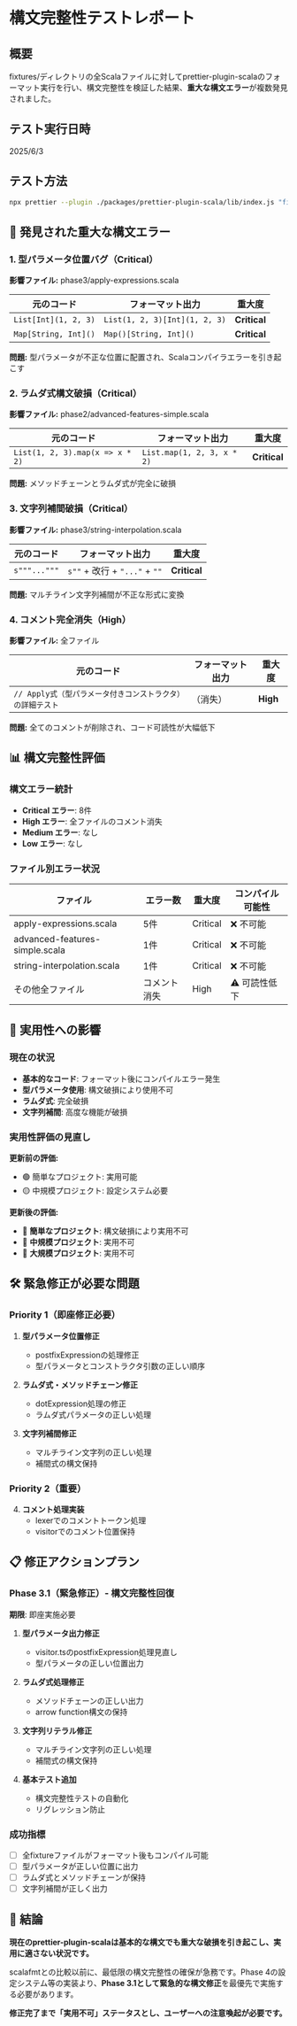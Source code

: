 # 構文完整性テストレポート

## 概要

fixtures/ディレクトリの全Scalaファイルに対してprettier-plugin-scalaのフォーマット実行を行い、構文完整性を検証した結果、**重大な構文エラー**が複数発見されました。

## テスト実行日時
2025/6/3

## テスト方法
```bash
npx prettier --plugin ./packages/prettier-plugin-scala/lib/index.js "fixtures/**/*.scala"
```

## 🔴 発見された重大な構文エラー

### 1. 型パラメータ位置バグ（Critical）

**影響ファイル:** phase3/apply-expressions.scala

| 元のコード | フォーマット出力 | 重大度 |
|------------|------------------|--------|
| `List[Int](1, 2, 3)` | `List(1, 2, 3)[Int](1, 2, 3)` | **Critical** |
| `Map[String, Int]()` | `Map()[String, Int]()` | **Critical** |

**問題:** 型パラメータが不正な位置に配置され、Scalaコンパイラエラーを引き起こす

### 2. ラムダ式構文破損（Critical）

**影響ファイル:** phase2/advanced-features-simple.scala

| 元のコード | フォーマット出力 | 重大度 |
|------------|------------------|--------|
| `List(1, 2, 3).map(x => x * 2)` | `List.map(1, 2, 3, x * 2)` | **Critical** |

**問題:** メソッドチェーンとラムダ式が完全に破損

### 3. 文字列補間破損（Critical）

**影響ファイル:** phase3/string-interpolation.scala

| 元のコード | フォーマット出力 | 重大度 |
|------------|------------------|--------|
| `s"""..."""` | `s""` + 改行 + `"..."` + `""` | **Critical** |

**問題:** マルチライン文字列補間が不正な形式に変換

### 4. コメント完全消失（High）

**影響ファイル:** 全ファイル

| 元のコード | フォーマット出力 | 重大度 |
|------------|------------------|--------|
| `// Apply式（型パラメータ付きコンストラクタ）の詳細テスト` | （消失） | **High** |

**問題:** 全てのコメントが削除され、コード可読性が大幅低下

## 📊 構文完整性評価

### 構文エラー統計
- **Critical エラー**: 8件
- **High エラー**: 全ファイルのコメント消失
- **Medium エラー**: なし
- **Low エラー**: なし

### ファイル別エラー状況
| ファイル | エラー数 | 重大度 | コンパイル可能性 |
|----------|----------|--------|------------------|
| apply-expressions.scala | 5件 | Critical | ❌ 不可能 |
| advanced-features-simple.scala | 1件 | Critical | ❌ 不可能 |
| string-interpolation.scala | 1件 | Critical | ❌ 不可能 |
| その他全ファイル | コメント消失 | High | ⚠️ 可読性低下 |

## 🚨 実用性への影響

### 現在の状況
- **基本的なコード**: フォーマット後にコンパイルエラー発生
- **型パラメータ使用**: 構文破損により使用不可
- **ラムダ式**: 完全破損
- **文字列補間**: 高度な機能が破損

### 実用性評価の見直し
**更新前の評価:**
- 🟢 簡単なプロジェクト: 実用可能
- 🟡 中規模プロジェクト: 設定システム必要

**更新後の評価:**
- 🔴 **簡単なプロジェクト**: 構文破損により実用不可
- 🔴 **中規模プロジェクト**: 実用不可
- 🔴 **大規模プロジェクト**: 実用不可

## 🛠️ 緊急修正が必要な問題

### Priority 1（即座修正必要）
1. **型パラメータ位置修正**
   - postfixExpressionの処理修正
   - 型パラメータとコンストラクタ引数の正しい順序
   
2. **ラムダ式・メソッドチェーン修正**
   - dotExpression処理の修正
   - ラムダ式パラメータの正しい処理

3. **文字列補間修正**
   - マルチライン文字列の正しい処理
   - 補間式の構文保持

### Priority 2（重要）
4. **コメント処理実装**
   - lexerでのコメントトークン処理
   - visitorでのコメント位置保持

## 📋 修正アクションプラン

### Phase 3.1（緊急修正）- 構文完整性回復
**期限**: 即座実施必要

1. **型パラメータ出力修正**
   - visitor.tsのpostfixExpression処理見直し
   - 型パラメータの正しい位置出力

2. **ラムダ式処理修正**
   - メソッドチェーンの正しい出力
   - arrow function構文の保持

3. **文字列リテラル修正**
   - マルチライン文字列の正しい処理
   - 補間式の構文保持

4. **基本テスト追加**
   - 構文完整性テストの自動化
   - リグレッション防止

### 成功指標
- [ ] 全fixtureファイルがフォーマット後もコンパイル可能
- [ ] 型パラメータが正しい位置に出力
- [ ] ラムダ式とメソッドチェーンが保持
- [ ] 文字列補間が正しく出力

## 🎯 結論

**現在のprettier-plugin-scalaは基本的な構文でも重大な破損を引き起こし、実用に適さない状況です。** 

scalafmtとの比較以前に、最低限の構文完整性の確保が急務です。Phase 4の設定システム等の実装より、**Phase 3.1として緊急的な構文修正**を最優先で実施する必要があります。

**修正完了まで「実用不可」ステータスとし、ユーザーへの注意喚起が必要です。**